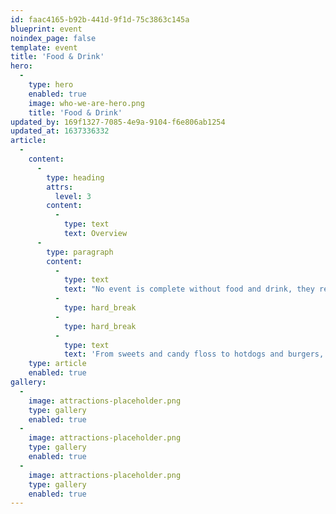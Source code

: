 ```yaml
---
id: faac4165-b92b-441d-9f1d-75c3863c145a
blueprint: event
noindex_page: false
template: event
title: 'Food & Drink'
hero:
  -
    type: hero
    enabled: true
    image: who-we-are-hero.png
    title: 'Food & Drink'
updated_by: 169f1327-7085-4e9a-9104-f6e806ab1254
updated_at: 1637336332
article:
  -
    content:
      -
        type: heading
        attrs:
          level: 3
        content:
          -
            type: text
            text: Overview
      -
        type: paragraph
        content:
          -
            type: text
            text: "No event is complete without food and drink, they really can make or break an experience. At EC Events, we can offer classic fairground food stalls, in all shapes and sizes to cater for various numbers of people.\_"
          -
            type: hard_break
          -
            type: hard_break
          -
            type: text
            text: 'From sweets and candy floss to hotdogs and burgers, we’ve got catering for all tastes.'
    type: article
    enabled: true
gallery:
  -
    image: attractions-placeholder.png
    type: gallery
    enabled: true
  -
    image: attractions-placeholder.png
    type: gallery
    enabled: true
  -
    image: attractions-placeholder.png
    type: gallery
    enabled: true
---
```


